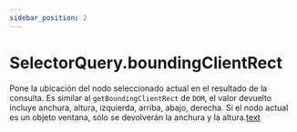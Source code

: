 ```yaml
---
sidebar_position: 2
---
```


# SelectorQuery.boundingClientRect

Pone la ubicación del nodo seleccionado actual en el resultado de la consulta. Es similar al ```getBoundingClientRect``` de ```DOM```, el valor devuelto incluye anchura, altura, izquierda, arriba, abajo, derecha. Si el nodo actual es un objeto ventana, sólo se devolverán la anchura y la altura.[text](SelectorQuery.boundingClientRect.md)